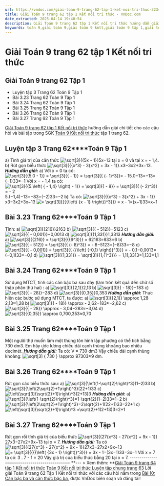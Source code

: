 ```yaml
---
url: https://vndoc.com/giai-toan-9-trang-62-tap-1-ket-noi-tri-thuc-323410
title: Giải Toán 9 trang 62 tập 1 Kết nối tri thức - VnDoc.com
date_extracted: 2025-04-14 19:40:54
description: Giải Toán 9 trang 62 tập 1 Kết nối tri thức hướng dẫn giải chi tiết các câu hỏi và bài tập trong SGK Toán 9 Kết nối tri thức tập 1.
keywords: toán 9,giải toán 9,giải toán 9 kntt,giải toán 9 tập 1,giải toán 9 kết nối tri thức,toán 9 kết nối tri thức tập 1,Toán 9 Kết nối tri thức Bài 10,giải Toán 9 Kết nối tri thức Bài 9,Bài 10 Căn bậc ba và căn thức bậc ba,toán 9 kết nối tri thức tập 1 trang 62,toán 9 kết nối tri thức tập 1 trang 60,toán 9 kết nối tri thức tập 1 trang 61,Căn bậc ba và căn thức bậc ba,toán 9 trang 62,giải toán 9 trang 62,toán 9 trang 62 kết nối,giải toán 9 trang 62 kết nối
---
```


# Giải Toán 9 trang 62 tập 1 Kết nối tri thức
## Giải Toán 9 trang 62 Tập 1
  * Luyện tập 3 Trang 62 Toán 9 Tập 1
  * Bài 3.23 Trang 62 Toán 9 Tập 1
  * Bài 3.24 Trang 62 Toán 9 Tập 1
  * Bài 3.25 Trang 62 Toán 9 Tập 1
  * Bài 3.26 Trang 62 Toán 9 Tập 1
  * Bài 3.27 Trang 62 Toán 9 Tập 1

[Giải Toán 9 trang 62 tập 1 Kết nối tri thức](<https://vndoc.com/giai-toan-9-trang-62-tap-1-ket-noi-tri-thuc-323410>) hướng dẫn giải chi tiết cho các câu hỏi và bài tập trong SGK [Toán 9 Kết nối tri thức](<https://vndoc.com/toan-9-ket-noi-tri-thuc>) tập 1 trang 62.
## **Luyện tập 3 Trang 62****Toán 9 Tập 1**
a\) Tính giá trị của căn thức ![\\sqrt\[3\]{{5x - 1}}](https://i.vdoc.vn/data/image/blank.png)5x−13 tại x = 0 và tại x = - 1,4.
b\) Rút gọn biểu thức ![\\sqrt\[3\]{{{x^3} - 3{x^2} + 3x - 1}}.](https://i.vdoc.vn/data/image/blank.png)x3−3x2+3x−13.
_**Hướng dẫn giải:**_
a\) Với x = 0 ta có:
![\\sqrt\[3\]{{5.0 - 1}} = \\sqrt\[3\]{{ - 1}} = \\sqrt\[3\]{{ \(- 1\)^3}}= - 1](https://i.vdoc.vn/data/image/blank.png)5.0−13=−13=\(−1\)33=−1
Với x = - 1,4 ta có:
![\\sqrt\[3\]{{5.\\left\( { - 1,4} \\right\) - 1}} = \\sqrt\[3\]{{ - 8}} = \\sqrt\[3\]{{ \(- 2\)^3}} = - 2](https://i.vdoc.vn/data/image/blank.png)5.\(−1,4\)−13=−83=\(−2\)33=−2
b\) Ta có: ![\\sqrt\[3\]{{{x^3} - 3{x^2} + 3x - 1}}](https://i.vdoc.vn/data/image/blank.png)x3−3x2+3x−13
![= \\sqrt\[3\]{{{{\\left\( {x - 1} \\right\)}^3}}} = x - 1](https://i.vdoc.vn/data/image/blank.png)=\(x−1\)33=x−1
## **Bài 3.23 Trang 62****Toán 9 Tập 1**
Tính:
a\) ![\\sqrt\[3\]{{216}}](https://i.vdoc.vn/data/image/blank.png)2163
b\) ![\\sqrt\[3\]{{ - 512}}](https://i.vdoc.vn/data/image/blank.png)−5123
c\) ![\\sqrt\[3\]{{ - 0,001}}](https://i.vdoc.vn/data/image/blank.png)−0,0013
d\) ![\\sqrt\[3\]{{1,331}}](https://i.vdoc.vn/data/image/blank.png)1,3313
 _**Hướng dẫn giải:**_
a\) ![\\sqrt\[3\]{{216}} = \\sqrt\[3\]{{{6^3}}} = 6](https://i.vdoc.vn/data/image/blank.png)2163=633=6
b\) ![\\sqrt\[3\]{{ - 512}} = \\sqrt\[3\]{{ \(- 8\)^3}} = - 8](https://i.vdoc.vn/data/image/blank.png)−5123=\(−8\)33=−8
c\) ![\\sqrt\[3\]{{ - 0,001}} = \\sqrt\[3\]{{  {{\\left\( {-0,1} \\right\)}^3}}} = - 0,1](https://i.vdoc.vn/data/image/blank.png)−0,0013=\(−0,1\)33=−0,1
d\) ![\\sqrt\[3\]{{1,331}} = \\sqrt\[3\]{{1,{1^3}}} = 1,1](https://i.vdoc.vn/data/image/blank.png)1,3313=1,133=1,1
## **Bài 3.24 Trang 62****Toán 9 Tập 1**
Sử dụng MTCT, tính các căn bậc ba sau đây \(làm tròn kết quả đến chữ số thập phân thứ hai\) :
a\) ![\\sqrt\[3\]{{2,1}}](https://i.vdoc.vn/data/image/blank.png)2,13
b\) ![\\sqrt\[3\]{{ - 18}}](https://i.vdoc.vn/data/image/blank.png)−183
c\) ![\\sqrt\[3\]{{ - 28}}](https://i.vdoc.vn/data/image/blank.png)−283
d\) ![\\sqrt\[3\]{{0,35}}](https://i.vdoc.vn/data/image/blank.png)0,353
 _**Hướng dẫn giải:**_
Thực hiện các bước sử dụng MTCT, ta được:
a\) ![\\sqrt\[3\]{{2,1}} \\approx 1,28](https://i.vdoc.vn/data/image/blank.png)2,13≈1,28
b\) ![\\sqrt\[3\]{{ - 18}} \\approx - 2,62](https://i.vdoc.vn/data/image/blank.png)−183≈−2,62
c\) ![\\sqrt\[3\]{{ - 28}} \\approx - 3,04](https://i.vdoc.vn/data/image/blank.png)−283≈−3,04
d\) ![\\sqrt\[3\]{{0,35}} \\approx 0,70](https://i.vdoc.vn/data/image/blank.png)0,353≈0,70
## **Bài 3.25 Trang 62****Toán 9 Tập 1**
Một người thợ muốn làm một thùng tôn hình lập phương có thể tích bằng 730 dm3. Em hãy ước lượng chiều dài cạnh thùng khoảng bao nhiêu decimét.
_**Hướng dẫn giải:**_
Ta có: V = 730 dm3
Vậy chiều dài cạnh thùng khoảng: ![\\sqrt\[3\]  { 730 } \\approx 9](https://i.vdoc.vn/data/image/blank.png)7303≈9 dm.
## **Bài 3.26 Trang 62****Toán 9 Tập 1**
Rút gọn các biểu thức sau:
a\) ![\\sqrt\[3\]{\\left\(1-\\sqrt{2}\\right\)^3}](https://i.vdoc.vn/data/image/blank.png)\(1−2\)33
b\) ![\\sqrt\[3\]{\\left\(2\\sqrt{2}+1\\right\)^3}](https://i.vdoc.vn/data/image/blank.png)\(22+1\)33
c\) ![\\left\(\\sqrt\[3\]{\\sqrt{2}+1}\\right\)^3](https://i.vdoc.vn/data/image/blank.png)\(2+13\)3
 _**Hướng dẫn giải:**_
a\) ![\\sqrt\[3\]{\\left\(1-\\sqrt{2}\\right\)^3}=1-\\sqrt{2}](https://i.vdoc.vn/data/image/blank.png)\(1−2\)33=1−2
b\) ![\\sqrt\[3\]{\\left\(2\\sqrt{2}+1\\right\)^3}=2\\sqrt{2}+1](https://i.vdoc.vn/data/image/blank.png)\(22+1\)33=22+1
c\) ![\\left\(\\sqrt\[3\]{\\sqrt{2}+1}\\right\)^3 =\\sqrt{2}+1](https://i.vdoc.vn/data/image/blank.png)\(2+13\)3=2+1
## **Bài 3.27 Trang 62****Toán 9 Tập 1**
Rút gọn rồi tính giá trị của biểu thức ![\\sqrt\[3\]{{27{x^3} - 27{x^2} + 9x - 1}}](https://i.vdoc.vn/data/image/blank.png)27x3−27x2+9x−13 tại x = 7.
_**Hướng dẫn giải:**_
Ta có ![\\sqrt\[3\]{{27{x^3} - 27{x^2} + 9x - 1}}](https://i.vdoc.vn/data/image/blank.png)27x3−27x2+9x−13
![= \\sqrt\[3\]{{{{\\left\( {3x - 1} \\right\)}^3}}} = 3x - 1](https://i.vdoc.vn/data/image/blank.png)=\(3x−1\)33=3x−1
Với x = 7 ta có: 3 . 7 - 1 = 20
Vậy giá trị của biểu thức bằng 20 tại x = 7.
\-----------------------------------------------
**\--- > Xem thêm: **[Giải Toán 9 trang 64 tập 1 Kết nối tri thức](<https://vndoc.com/giai-toan-9-trang-64-tap-1-ket-noi-tri-thuc-323420>)
[Toán 9 Kết nối tri thức Luyện tập chung trang 63](<https://vndoc.com/toan-9-ket-noi-tri-thuc-luyen-tap-chung-trang-63-320667>)
Lời giải Toán 9 trang 62 Tập 1 Kết nối tri thức với các câu hỏi nằm trong [Bài 10: Căn bậc ba và căn thức bậc ba](<https://vndoc.com/toan-9-ket-noi-tri-thuc-bai-10-can-bac-ba-va-can-thuc-bac-ba-320662>), được VnDoc biên soạn và đăng tải\!
